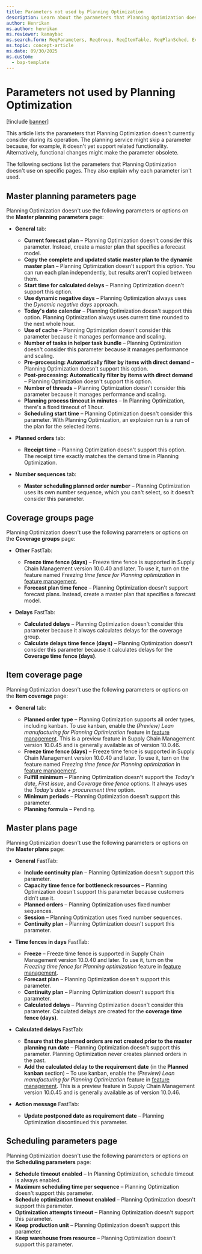 ```yaml
---
title: Parameters not used by Planning Optimization
description: Learn about the parameters that Planning Optimization doesn't currently consider during its operation with an outline on the master planning parameters page.
author: Henrikan
ms.author: henrikan
ms.reviewer: kamaybac
ms.search.form: ReqParameters, ReqGroup, ReqItemTable, ReqPlanSched, EcoResProductDetailsExtended, InventItemOrderSetup, WorkCalendarTable, PdsDispositionMaster
ms.topic: concept-article
ms.date: 09/30/2025
ms.custom:
  - bap-template
---
```


# Parameters not used by Planning Optimization

[!include [banner](../../includes/banner.md)]

This article lists the parameters that Planning Optimization doesn't currently consider during its operation. The planning service might skip a parameter because, for example, it doesn't yet support related functionality. Alternatively, functional changes might make the parameter obsolete.

The following sections list the parameters that Planning Optimization doesn't use on specific pages. They also explain why each parameter isn't used.

## Master planning parameters page

Planning Optimization doesn't use the following parameters or options on the **Master planning parameters** page:

- **General** tab:

    - **Current forecast plan** – Planning Optimization doesn't consider this parameter. Instead, create a master plan that specifies a forecast model.
    - **Copy the complete and updated static master plan to the dynamic master plan** – Planning Optimization doesn't support this option. You can run each plan independently, but results aren't copied between them.
    - **Start time for calculated delays** – Planning Optimization doesn't support this option.
    - **Use dynamic negative days** – Planning Optimization always uses the *Dynamic negative days* approach.
    - **Today's date calendar** – Planning Optimization doesn't support this option. Planning Optimization always uses current time rounded to the next whole hour.
    - **Use of cache** – Planning Optimization doesn't consider this parameter because it manages performance and scaling.  
    - **Number of tasks in helper task bundle** – Planning Optimization doesn't consider this parameter because it manages performance and scaling.
    - **Pre-processing: Automatically filter by items with direct demand** – Planning Optimization doesn't support this option.  
    - **Post-processing: Automatically filter by items with direct demand** – Planning Optimization doesn't support this option.
    - **Number of threads** – Planning Optimization doesn't consider this parameter because it manages performance and scaling.
    - **Planning process timeout in minutes** – In Planning Optimization, there's a fixed timeout of 1 hour.
    - **Scheduling start time** – Planning Optimization doesn't consider this parameter. With Planning Optimization, an explosion run is a run of the plan for the selected items.

- **Planned orders** tab:

    - **Receipt time** – Planning Optimization doesn't support this option. The receipt time exactly matches the demand time in Planning Optimization.

- **Number sequences** tab:

    - **Master scheduling planned order number** – Planning Optimization uses its own number sequence, which you can't select, so it doesn't consider this parameter.

## Coverage groups page

Planning Optimization doesn't use the following parameters or options on the **Coverage groups** page:

- **Other** FastTab:

    - **Freeze time fence (days)** – Freeze time fence is supported in Supply Chain Management version 10.0.40 and later. To use it, turn on the feature named *Freezing time fence for Planning optimization* in [feature management](../../../fin-ops-core/fin-ops/get-started/feature-management/feature-management-overview.md).
    - **Forecast plan time fence** – Planning Optimization doesn't support forecast plans. Instead, create a master plan that specifies a forecast model.

- **Delays** FastTab:

    - **Calculated delays** – Planning Optimization doesn't consider this parameter because it always calculates delays for the coverage group.
    - **Calculate delays time fence (days)** – Planning Optimization doesn't consider this parameter because it calculates delays for the **Coverage time fence (days)**.

## Item coverage page

Planning Optimization doesn't use the following parameters or options on the **Item coverage** page:

- **General** tab:

    - **Planned order type** – Planning Optimization supports all order types, including kanban. To use kanban, enable the *(Preview) Lean manufacturing for Planning Optimization* feature in [feature management](../../../fin-ops-core/fin-ops/get-started/feature-management/feature-management-overview.md). This is a preview feature in Supply Chain Management version 10.0.45 and is generally available as of version 10.0.46.
    - **Freeze time fence (days)** – Freeze time fence is supported in Supply Chain Management version 10.0.40 and later. To use it, turn on the feature named *Freezing time fence for Planning optimization* in [feature management](../../../fin-ops-core/fin-ops/get-started/feature-management/feature-management-overview.md).
    - **Fulfill minimum** – Planning Optimization doesn't support the *Today's date*, *First issue*, and *Coverage time fence* options. It always uses the *Today's date + procurement time* option.
    - **Minimum periods** – Planning Optimization doesn't support this parameter.
    - **Planning formula** – Pending.

## Master plans page

Planning Optimization doesn't use the following parameters or options on the **Master plans** page:

- **General** FastTab:

    - **Include continuity plan** – Planning Optimization doesn't support this parameter.
    - **Capacity time fence for bottleneck resources** – Planning Optimization doesn't support this parameter because customers didn't use it.
    - **Planned orders** – Planning Optimization uses fixed number sequences.
    - **Session** – Planning Optimization uses fixed number sequences.
    - **Continuity plan** – Planning Optimization doesn't support this parameter.

- **Time fences in days** FastTab:

    - **Freeze** – Freeze time fence is supported in Supply Chain Management version 10.0.40 and later. To use it, turn on the *Freezing time fence for Planning optimization* feature in [feature management](../../../fin-ops-core/fin-ops/get-started/feature-management/feature-management-overview.md).
    - **Forecast plan** – Planning Optimization doesn't support this parameter.
    - **Continuity plan** – Planning Optimization doesn't support this parameter.
    - **Calculated delays** – Planning Optimization doesn't consider this parameter. Calculated delays are created for the **coverage time fence (days)**.

- **Calculated delays** FastTab:

    - **Ensure that the planned orders are not created prior to the master planning run date** – Planning Optimization doesn't support this parameter. Planning Optimization never creates planned orders in the past.
    - **Add the calculated delay to the requirement date** (in the **Planned kanban** section) – To use kanban, enable the *(Preview) Lean manufacturing for Planning Optimization* feature in [feature management](../../../fin-ops-core/fin-ops/get-started/feature-management/feature-management-overview.md). This is a preview feature in Supply Chain Management version 10.0.45 and is generally available as of version 10.0.46.

- **Action message** FastTab:

    - **Update postponed date as requirement date** – Planning Optimization discontinued this parameter.

## Scheduling parameters page

Planning Optimization doesn't use the following parameters or options on the **Scheduling parameters** page:

- **Schedule timeout enabled** – In Planning Optimization, schedule timeout is always enabled.
- **Maximum scheduling time per sequence** – Planning Optimization doesn't support this parameter.
- **Schedule optimization timeout enabled** – Planning Optimization doesn't support this parameter.
- **Optimization attempts timeout** – Planning Optimization doesn't support this parameter.
- **Keep production unit** – Planning Optimization doesn't support this parameter.
- **Keep warehouse from resource** – Planning Optimization doesn't support this parameter.
